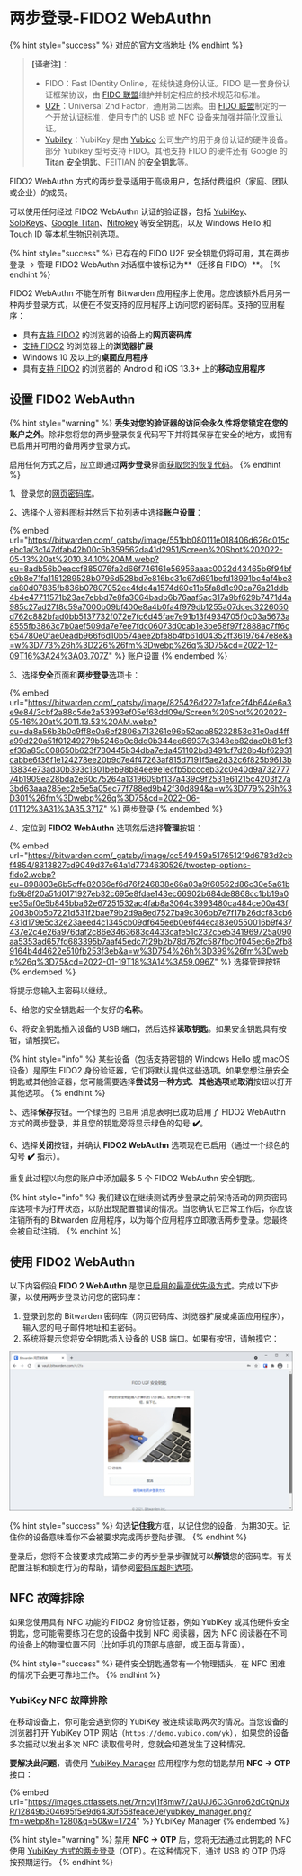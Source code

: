 # 两步登录-FIDO2 WebAuthn

{% hint style="success" %}
对应的[官方文档地址](https://bitwarden.com/help/article/setup-two-step-login-u2f/)
{% endhint %}

> **\[译者注]**：
>
> * FIDO：Fast IDentity Online，在线快速身份认证。FIDO 是一套身份认证框架协议，由 [FIDO 联盟](https://fidoalliance.org/)维护并制定相应的技术规范和标准。
> * [U2F](https://zh.wikipedia.org/wiki/%E9%80%9A%E7%94%A8%E7%AC%AC%E4%BA%8C%E5%9B%A0%E7%B4%A0)：Universal 2nd Factor，通用第二因素。由 [FIDO 联盟](https://fidoalliance.org/)制定的一个开放认证标准，使用专门的 USB 或 NFC 设备来加强并简化双重认证。
> * [Yubiley](https://zh.wikipedia.org/wiki/YubiKey)：YubiKey 是由 [Yubico](https://www.yubico.com/) 公司生产的用于身份认证的硬件设备。部分 Yubikey 型号支持 FIDO。其他支持 FIDO 的硬件还有 Google 的 [Titan 安全钥匙](https://cloud.google.com/titan-security-key)、FEITIAN 的[安全钥匙](https://www.ftsafe.com/Products/FIDO)等。

FIDO2 WebAuthn 方式的两步登录适用于高级用户，包括付费组织（家庭、团队或企业）的成员。&#x20;

可以使用任何经过 FIDO2 WebAuthn 认证的验证器，包括 [YubiKey](https://www.yubico.com/)、[SoloKeys](https://solokeys.com/)、[Google Titan](https://store.google.com/product/titan\_security\_key)、[Nitrokey](https://www.nitrokey.com/) 等安全钥匙，以及 Windows Hello 和 Touch ID 等本机生物识别选项。

{% hint style="success" %}
已存在的 FIDO U2F 安全钥匙仍将可用，其在两步登录 → 管理 FIDO2 WebAuthn 对话框中被标记为**（迁移自 FIDO）**。
{% endhint %}

FIDO2 WebAuthn 不能在所有 Bitwarden 应用程序上使用。您应该额外启用另一种两步登录方式，以便在不受支持的应用程序上访问您的密码库。支持的应用程序：

* 具有[支持 FIDO2](https://fidoalliance.org/fido2/fido2-web-authentication-webauthn/) 的浏览器的设备上的**网页密码库**
* [支持 FIDO2](https://fidoalliance.org/fido2/fido2-web-authentication-webauthn/) 的浏览器上的**浏览器扩展**
* Windows 10 及以上的**桌面应用程序**
* 具有[支持 FIDO2](https://fidoalliance.org/fido2/fido2-web-authentication-webauthn/) 的浏览器的 Android 和 iOS 13.3+ 上的**移动应用程序**

## 设置 FIDO2 WebAuthn <a href="#setup-fido-2-webauthn" id="setup-fido-2-webauthn"></a>

{% hint style="warning" %}
**丢失对您的验证器的访问会永久性将您锁定在您的账户之外**。除非您将您的两步登录恢复代码写下并将其保存在安全的地方，或拥有已启用并可用的备用两步登录方式。

启用任何方式之后，应立即通过**两步登录**界面[获取您的恢复代码](../recovery-codes.md)。
{% endhint %}

1、登录您的[网页密码库](https://vault.bitwarden.com/)。

2、选择个人资料图标并然后下拉列表中选择**账户设置**：

{% embed url="https://bitwarden.com/_gatsby/image/551bb080111e018406d626c015cebc1a/3c147dfab42b00c5b359562da41d2951/Screen%20Shot%202022-05-13%20at%2010.34.10%20AM.webp?eu=8adb56b0eaccf885076fa2d66f746161e56956aaac0032d43465b6f94bfe9b8e71fa1151289528b0796d528bd7e816bc31c67d691befd18991bc4af4be3da80d07835fb836b07807052ec4fde4a1574d60c11b5fa8d1c90ca76a21ddb4b4e47711571b23ae7ebbd7e8fa3064badb6b76aaf5ac317a9bf629b7471d4a985c27ad27f8c59a7000b09bf400e8a4b0fa4f979db1255a07dcec3226050d762c882bfad0bb5137732f072e7fc6d45fae7e91b13f4934705f0c03a5673a8555fb3863c7b0aef509da7e7ee7fdc06073d0cab1e3be58f97f2888ac7ff6c654780e0fae0eadb966f6d10b574aee2bfa8b4fb61d04352ff36197647e8e&a=w%3D773%26h%3D226%26fm%3Dwebp%26q%3D75&cd=2022-12-09T16%3A24%3A03.707Z" %}
账户设置
{% endembed %}

3、选择**安全**页面和**两步登录**选项卡：

{% embed url="https://bitwarden.com/_gatsby/image/825426d227e1afce2f4b644e6a3e9e84/3cbf2a88c5de2a53993ef05ef68dd09e/Screen%20Shot%202022-05-16%20at%2011.13.53%20AM.webp?eu=da8a56b3b0c9ff8e0a6ef2806a713261e96b52aca85232853c31e0ad4ffa99d220a51f01249279b5246b0c8dd0b344ee66937e3348eb82dac0b81cf3ef36a85c008650b623f730445b34dba7eda451102bd8491cf7d28b4bf62931cabbe6f36f1e124278ee20b9d7e4f47263af815d7191f5ae2d32c6f825b9613b13834e73ad30b393c1301beb98b84ee9e1ecfb5bccceb32c0e40d9a73277774b1909ea28bda2e60c75264a1319609bf137a439c9f2531e61215c4203f27a3bd63aaa285ec2e5e5a05ec77f788ed9b42f30d894&a=w%3D779%26h%3D301%26fm%3Dwebp%26q%3D75&cd=2022-06-01T12%3A31%3A35.371Z" %}
两步登录
{% endembed %}

4、定位到 **FIDO2 WebAuthn** 选项然后选择**管理**按钮：

{% embed url="https://bitwarden.com/_gatsby/image/cc549459a517651219d6783d2cbf4854/8313827cd9049d37c64a1d7734630526/twostep-options-fido2.webp?eu=898803e6b5cffe82066ef6d76f246838e66a03a9f60562d86c30e5a61bfb9b8f20a51d0171927eb32c695e8fdae143ec66902b684de8868cc1bb19a0ee35af0e5b845bba62e67251532ac4fab8a3064c3993480ca484ce00a43f20d3b0b5b7221d531f2bae79b2d9a8ed7527ba9c306bb7e7f17b26dcf83cb6431d179e5c32e23aeed4c1345cb09df645eeb0e6f44eca83e0550016b9f437437e2c4e26a976daf2c86e3463683c4433cafe51c232c5e5341969725a090aa5353ad657fd683395b7aaf45edc7f29b2b78d762fc587fbc0f045ec6e2fb89164b4d4622e510fb253f3eb&a=w%3D754%26h%3D399%26fm%3Dwebp%26q%3D75&cd=2022-01-19T18%3A14%3A59.096Z" %}
选择管理按钮
{% endembed %}

将提示您输入主密码以继续。

5、给您的安全钥匙起一个友好的**名称**。

6、将安全钥匙插入设备的 USB 端口，然后选择**读取钥匙**。如果安全钥匙具有按钮，请触摸它。

{% hint style="info" %}
某些设备（包括支持密钥的 Windows Hello 或 macOS 设备）是原生 FIDO2 身份验证器，它们将默认提供这些选项。如果您想注册安全钥匙或其他验证器，您可能需要选择**尝试另一种方式**、**其他选项**或**取消**按钮以打开其他选项。
{% endhint %}

5、选择**保存**按钮。一个绿色的 `已启用` 消息表明已成功启用了 FIDO2 WebAuthn 方式的两步登录，并且您的钥匙旁将显示绿色的勾号 **✔️**。

6、选择**关闭**按钮，并确认 **FIDO2 WebAuthn** 选项现在已启用（通过一个绿色的勾号 **✔️** 指示）。

重复此过程以向您的账户中添加最多 5 个 FIDO2 WebAuthn 安全钥匙。

{% hint style="info" %}
我们建议在继续测试两步登录之前保持活动的网页密码库选项卡为打开状态，以防出现配置错误的情况。当您确认它正常工作后，你应该注销所有的 Bitwarden 应用程序，以为每个应用程序立即激活两步登录。您最终会被自动注销。
{% endhint %}

## 使用 FIDO2 WebAuthn <a href="#use-fido-2-webauthn" id="use-fido-2-webauthn"></a>

以下内容假设 **FIDO 2 WebAuthn** 是您[已启用的最高优先级方式](../two-step-login-methods.md#using-multiple-methods)。完成以下步骤，以使用两步登录访问您的密码库：

1. 登录到您的 Bitwarden 密码库（网页密码库、浏览器扩展或桌面应用程序），输入您的电子邮件地址和主密码。
2. 系统将提示您将安全钥匙插入设备的 USB 端口。如果有按钮，请触摸它：

![FIDO2 提示](../../.gitbook/assets/u2f-web.png)

{% hint style="success" %}
勾选**记住我**方框，以记住您的设备，为期30天。记住你的设备意味着你不会被要求完成两步登陆步骤。
{% endhint %}

登录后，您将不会被要求完成第二步的两步登录步骤就可以**解锁**您的密码库。有关配置注销和锁定行为的帮助，请参阅[密码库超时选项](../../your-vault/vault-timeout-options.md)。

## NFC 故障排除 <a href="#nfc-troubleshooting" id="nfc-troubleshooting"></a>

如果您使用具有 NFC 功能的 FIDO2 身份验证器，例如 YubiKey 或其他硬件安全钥匙，您可能需要练习在您的设备中找到 NFC 阅读器，因为 NFC 阅读器在不同的设备上的物理位置不同（比如手机的顶部与底部，或正面与背面）。

{% hint style="success" %}
硬件安全钥匙通常有一个物理插头，在 NFC 困难的情况下会更可靠地工作。
{% endhint %}

### YubiKey NFC 故障排除 <a href="#troubleshooting-yubikey-nfc" id="troubleshooting-yubikey-nfc"></a>

在移动设备上，你可能会遇到你的 YubiKey 被连续读取两次的情况。当您设备的浏览器打开 YubiKey OTP 网站（`https://demo.yubico.com/yk`），如果您的设备多次振动以发出多次 NFC 读取信号时，您就会知道发生了这种情况。

**要解决此问题**，请使用 [YubiKey Manager](https://www.yubico.com/support/download/yubikey-manager/) 应用程序为您的钥匙禁用 **NFC → OTP** 接口：

{% embed url="https://images.ctfassets.net/7rncvj1f8mw7/2aUJJ6C3Gnro62dCtQnUxR/12849b304695f5e9d6430f558feace0e/yubikey_manager.png?fm=webp&h=1280&q=50&w=1724" %}
YubiKey Manager
{% endembed %}

{% hint style="warning" %}
禁用 **NFC → OTP** 后，您将无法通过此钥匙的 NFC 使用 [YubiKey 方式的两步登录](two-step-login-via-yubikey.md)（OTP）。在这种情况下，通过 USB 的 OTP 仍将按预期运行。
{% endhint %}
